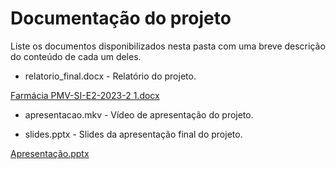 # Documentação do projeto

Liste os documentos disponibilizados nesta pasta com uma breve descrição do conteúdo de cada um deles.

* relatorio_final.docx - Relatório do projeto.

[Farmácia PMV-SI-E2-2023-2 1.docx](https://github.com/ICEI-PUC-Minas-PMV-SI/pmv-si-2023-2-pe2-t4-farmacia-1/files/13629457/Farmacia.PMV-SI-E2-2023-2.1.docx)


* apresentacao.mkv - Vídeo de apresentação do projeto.




* slides.pptx - Slides da apresentação final do projeto.


[Apresentação.pptx](https://github.com/ICEI-PUC-Minas-PMV-SI/pmv-si-2023-2-pe2-t4-farmacia-1/files/13629460/Apresentacao.pptx)



